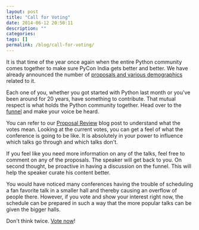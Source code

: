 ```yaml
---
layout: post
title: "Call for Voting"
date: 2014-06-12 20:50:11
description: ""
categories: 
tags: []
permalink: /blog/call-for-voting/
---
```

It is that time of the year once again when the entire Python community comes together to make sure PyCon India gets better and better. We have already announced the number of [proposals and various demographics](http://in.pycon.org/2014/blog/143-proposals-we-got/) related to it.

Each one of you, whether you got started with Python last month or you've been around for 20 years, have something to contribute. That mutual respect is what holds the Python community together. Head over to the [funnel](http://in.pycon.org/funnel/2014/) and make your voice be heard.

You can refer to our [Proposal Review](http://in.pycon.org/2014/blog/the-proposal-review-process/) blog post to understand what the votes mean. Looking at the current votes, you can get a feel of what the conference is going to be like. It is absolutely in your power to influence which talks go through and which talks don't.

If you feel like you need more information on any of the talks, feel free to comment on any of the proposals. The speaker will get back to you. On second thought, be proactive in having a discussion on the funnel. This will help the speaker curate his content better.

You would have noticed many conferences having the trouble of scheduling a fan favorite talk in a smaller hall and thereby causing an overflow of people there. However, if you vote and show your interest right now, the schedule can be prepared in such a way that the more popular talks can be given the bigger halls.

Don't think twice. [Vote now](http://in.pycon.org/funnel/2014/)!
